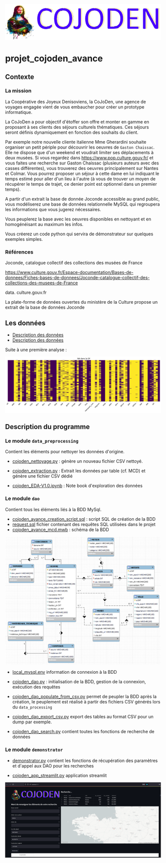 ![Application Cojoden](img/cojoden_app_img.png)

# projet_cojoden_avance

## Contexte

### La mission

La Coopérative des Joyeux Denisoviens, la CoJoDen, une agence de voyages engagée vient de vous embaucher pour créer un prototype informatique.

La CoJoDen a pour objectif d'étoffer son offre et monter en gamme en proposant à ses clients des séjours culturels thématiques. Ces séjours seront définis dynamiquement en fonction des souhaits du client.

Par exemple notre nouvelle cliente italienne Mme Gherardini souhaite organiser un petit périple pour découvrir les oeuvres de `Gaston Chaissac`. Elle ne dispose que d'un weekend et voudrait limiter ses déplacements à deux musées. Si vous regardez dans https://www.pop.culture.gouv.fr/ et vous faites une recherche sur Gaston Chaissac (plusieurs auteurs avec des casses différentes), vous trouverez des oeuvres principalement sur Nantes et Colmar. Vous pourrez proposer un séjour à cette dame en lui indiquant le temps estimé pour aller d'un lieu à l'autre (à vous de trouver un moyen de récupérer le temps de trajet, ce denier point est optionnel dans un premier temps).

A partir d'un extrait la base de donnée Joconde accessible au grand public, vous modéliserez une base de données relationnelle MySQL qui regroupera les informations que vous jugerez nécessaires.

Vous peuplerez la base avec les oeuvres disponibles en nettoyant et en homogénéisant au maximum les infos.

Vous créerez un code python qui servira de démonstrateur sur quelques exemples simples.

### Références

Joconde, catalogue collectif des collections des musées de France

https://www.culture.gouv.fr/Espace-documentation/Bases-de-donnees/Fiches-bases-de-donnees/Joconde-catalogue-collectif-des-collections-des-musees-de-France

data. culture.gouv.fr

La plate-forme de données ouvertes du ministère de la Culture propose un extrait de la base de données Joconde

## Les données

- [Description des données](dataset\DATA_explications.txt)
- [Description des données](dataset\liste_champs_joconde_etiquettes_vdef_20220516.ods)

Suite à une première analyse :

![Graphe des données NaN](img/na_dataset.png)



## Description du programme

### Le module `data_preprocessing`

Contient les éléments pour nettoyer les données d'origine. 
- [cojoden_nettoyage.py](data_preprocessing/cojoden_nettoyage.py) : génère un nouveau fichier CSV nettoyé.

- [cojoden_extraction.py](data_preprocessing/cojoden_extraction.py) : Extrait les données par table (cf. MCD) et génère une fichier CSV dédié

- [cojoden_EDA-V1.0.ipynb](data_preprocessing/cojoden_EDA-V1.0.ipynb) : Note book d'exploration des données

### Le module `dao`

Contient tous les éléments liés à la BDD MySql.

- [cojoden_avance_creation_script.sql](dao/cojoden_avance_creation_script.sql) : script SQL de création de la BDD
- [request.sql](dao/request.sql) fichier contenant des requêtes SQL utilisées dans le projet
- [cojoden_avance_mcd.mwb](dao/cojoden_avance_mcd.mwb) : schéma de la BDD

![Base de données](img/cojoden_avance_mcd_v0.png)


- [local_mysql.env](dao/local_mysql.env) information de connexion à la BDD

- [cojoden_dao.py](dao/cojoden_dao.py) : initialisation de la BDD, gestion de la connexion, exécution des requêtes

- [cojoden_dao_populate_from_csv.py](dao/cojoden_dao_populate_from_csv.py) permet de peupler la BDD après la création, le peuplement est réalisé à partir des fichiers CSV générés lors du `data_processing`

- [cojoden_dao_export_csv.py](dao/cojoden_dao_export_csv.py) export des tables au format CSV pour un dump par exemple.

- [cojoden_dao_search.py](dao/cojoden_dao_search.py) contient toutes les fonctions de recherche de données


### Le module `demonstrator`

- [demonstrator.py](demonstrator/demonstrator.py) contient les fonctions de récupération des paramètres et d'appel aux DAO pour les recherches

- [cojoden_app_streamlit.py](demonstrator/cojoden_app_streamlit.py) application streamlit 

![Application streamlit ](img/capture-app-003.png)

